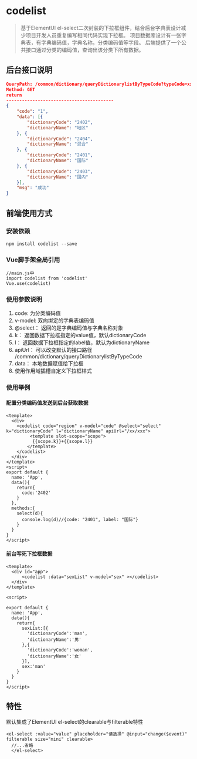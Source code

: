 # codelist
> 基于ElementUI el-select二次封装的下拉框组件，结合后台字典表设计减少项目开发人员重复编写相同代码实现下拉框。
> 项目数据库设计有一张字典表，有字典编码值，字典名称，分类编码值等字段。
> 后端提供了一个公共接口通过分类的编码值，查询出该分类下所有数据。

## 后台接口说明

```json
QueryPath: /common/dictionary/queryDictionarylistByTypeCode?typeCode=xxx
Method: GET
return
-----------------------------------------
{
	"code": "1",
	"data": [{
		"dictionaryCode": "2402",
		"dictionaryName": "地区"
	}, {
		"dictionaryCode": "2404",
		"dictionaryName": "混合"
	}, {
		"dictionaryCode": "2401",
		"dictionaryName": "国际"
	}, {
		"dictionaryCode": "2403",
		"dictionaryName": "国内"
	}],
	"msg": "成功"
}
```
## 前端使用方式
### 安装依赖
```
npm install codelist --save
```
### Vue脚手架全局引用
```
//main.js中
import codelist from 'codelist'
Vue.use(codelist)
```
### 使用参数说明
1. code: 为分类编码值
2. v-model: 双向绑定的字典表编码值
3. @select： 返回的是字典编码值与字典名称对象
4. k： 返回数据下拉框指定的value值，默认dictionaryCode
5. l： 返回数据下拉框指定的label值，默认为dictionaryName
6. apiUrl： 可以改变默认的接口路径 /common/dictionary/queryDictionarylistByTypeCode
7. data： 本地数据赋值给下拉框
8. 使用作用域插槽自定义下拉框样式
### 使用举例
#### 配置分类编码值发送到后台获取数据
```vue
<template>
  <div>
    <codelist code="region" v-model="code" @select="select" k="dictionaryCode" l="dictionaryName" apiUrl="/xx/xxx">
    	 <template slot-scope="scope">
          {{scope.k}}+{{scope.l}}
        </template>
    </codelist>
  </div>
</template>
<script>
export default {
  name: 'App',
  data(){
    return{
      code:'2402'
    }
  },
  methods:{
    select(d){
      console.log(d)//{code: "2401", label: "国际"}
    }
  }
}
</script>
```
#### 前台写死下拉框数据
```
<template>
  <div id="app">
      <codelist :data="sexList" v-model="sex" ></codelist>
  </div>
</template>

<script>

export default {
  name: 'App',
  data(){
    return{
      sexList:[{
        'dictionaryCode':'man',
        'dictionaryName':'男'
      },{
        'dictionaryCode':'woman',
        'dictionaryName':'女'
      }],
      sex:'man'
    }
  }
}
</script>

```
## 特性
默认集成了ElementUI el-select的clearable与filterable特性
```
<el-select :value="value" placeholder="请选择" @input="change($event)" filterable size="mini" clearable>
  //...省略
  </el-select>
```